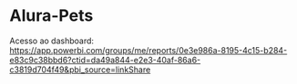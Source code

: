 # Alura-Pets

Acesso ao dashboard: https://app.powerbi.com/groups/me/reports/0e3e986a-8195-4c15-b284-e83c9c38bbd6?ctid=da49a844-e2e3-40af-86a6-c3819d704f49&pbi_source=linkShare
